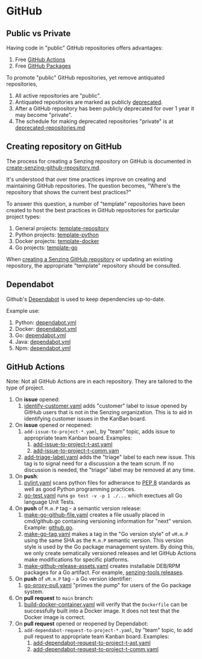 # GitHub

## Public vs Private

Having code in "public" GitHub repositories offers advantages:

1. Free [GitHub Actions](https://docs.github.com/en/billing/managing-billing-for-github-actions/about-billing-for-github-actions)
1. Free [GitHub Packages](https://docs.github.com/en/packages/learn-github-packages/introduction-to-github-packages#about-billing-for-github-packages)

To promote "public" GitHub repositories, yet remove antiquated repositories,

1. All active repositories are "public".
1. Antiquated repositories are marked as publicly
   [deprecated](../../HOWTO/deprecate-a-github-repository.md).
1. After a GitHub repository has been publicly deprecated for over 1 year
   it may become "private".
1. The schedule for making deprecated repositories "private" is at
   [deprecated-repositories.md](../../lists/deprecated-repositories.md)

## Creating repository on GitHub

The process for creating a Senzing repository on GitHub is documented in
[create-senzing-github-repository.md](https://github.com/senzing-garage/knowledge-base/blob/main/HOWTO/create-senzing-github-repository.md).

It's understood that over time practices improve on creating and maintaining GitHub repositories.
The question becomes, "Where's the repository that shows the current best practices?"

To answer this question, a number of "template" repositories have been created to host the best practices
in GitHub repositories for particular project types:

1. General projects: [template-repository](https://github.com/senzing-garage/template-repository)
1. Python projects: [template-python](https://github.com/senzing-garage/template-python)
1. Docker projects: [template-docker](https://github.com/senzing-garage/template-docker)
1. Go projects: [template-go](https://github.com/senzing-garage/template-go)

When
[creating a Senzing GitHub repository](https://github.com/senzing-garage/knowledge-base/blob/main/HOWTO/create-senzing-github-repository.md)
or updating an existing repository,
the appropriate "template" repository should be consulted.

## Dependabot

Github's
[Dependabot](https://docs.github.com/en/code-security/dependabot)
is used to keep dependencies up-to-date.

Example use:

1. Python: [dependabot.yml](https://github.com/senzing-garage/template-python/blob/main/.github/dependabot.yml)
1. Docker: [dependabot.yml](https://github.com/senzing-garage/template-docker/blob/main/.github/dependabot.yml)
1. Go: [dependabot.yml](https://github.com/senzing-garage/template-go/blob/main/.github/dependabot.yml)
1. Java: [dependabot.yml](https://github.com/senzing-garage/senzing-api-server/blob/main/.github/dependabot.yml)
1. Npm: [dependabot.yml](https://github.com/senzing-garage/entity-search-web-app/blob/main/.github/dependabot.yml)

## GitHub Actions

Note: Not all GitHub Actions are in each repository.
They are tailored to the type of project.

1. On **issue** opened:
   1. [identify-customer.yaml](https://github.com/senzing-garage/template-repository/blob/main/.github/workflows/identify-customer.yaml)
      adds "customer" label to issue opened by GitHub users that is not in the Senzing organization.
      This is to aid in identifying customer issues in the KanBan board.
1. On **issue** opened or reopened:
   1. `add-issue-to-project-*.yaml`, by "team" topic, adds issue to appropriate team Kanban board.
      Examples:
      1. [add-issue-to-project-t-ast.yaml](https://github.com/senzing-garage/template-repository/blob/main/.github/workflows/add-issue-to-project-t-ast.yaml)
      1. [add-issue-to-project-t-comm.yam](https://github.com/senzing-garage/template-repository/blob/main/.github/workflows/add-issue-to-project-t-comm.yaml)
   1. [add-triage-label.yaml](https://github.com/senzing-garage/template-repository/blob/main/.github/workflows/add-triage-label.yaml)
      adds the "triage" label to each new issue.
      This tag is to signal need for a discussion a the team scrum.
      If no discussion is needed, the "triage" label may be removed at any time.
1. On **push**:
   1. [pylint.yaml](https://github.com/senzing-garage/template-python/blob/main/.github/workflows/pylint.yaml) scans python files for adherance to
      [PEP 8](https://peps.python.org/pep-0008/) standards as well as good Python programming practices.
   1. [go-test.yaml](https://github.com/senzing-garage/template-go/blob/main/.github/workflows/go-test.yaml)
      runs `go test -v -p 1 ./...` which exectues all Go language Unit Tests.
1. On **push** of `M.m.P` tag - a semantic version release:
   1. [make-go-github-file.yaml](https://github.com/senzing-garage/template-go/blob/main/.github/workflows/make-go-github-file.yaml)
      creates a file usually placed in cmd/github.go containing versioning information for "next" version.
      Example: [github.go](https://github.com/senzing-garage/init-database/blob/main/cmd/github.go).
   1. [make-go-tag.yaml](https://github.com/senzing-garage/template-go/blob/main/.github/workflows/make-go-tag.yaml)
      makes a tag in the "Go version style" of `vM.m.P` using the same SHA as the `M.m.P` semantic version.
      This version style is used by the Go package management system.
      By doing this, we only create sematically versioned releases and let GitHub Actions make modifications
      for specific platforms.
   1. [make-github-release-assets.yaml](https://github.com/senzing-garage/senzing-tools/blob/main/.github/workflows/make-github-release-assets.yaml)
      creates installable DEB/RPM packages for a Go artifact.
      For example,
      [senzing-tools releases](https://github.com/senzing-garage/senzing-tools/releases).
1. On **push** of `vM.m.P` tag - a Go version identifier:
   1. [go-proxy-pull.yaml](https://github.com/senzing-garage/template-go/blob/main/.github/workflows/go-proxy-pull.yaml)
      "primes the pump" for users of the Go package system.
1. On **pull request** to `main` branch:
   1. [build-docker-container.yaml](https://github.com/senzing-garage/template-docker/blob/main/.github/workflows/build-docker-container.yaml)
      will verify that the `Dockerfile` can be successfully built into a Docker image.
      It does not test that the Docker image is correct.
1. On **pull request** opened or reopened by Dependabot:
   1. `add-dependabot-request-to-project-*.yaml`, by "team" topic, to add pull request to appropriate team Kanban board.
      Examples:
      1. [add-dependabot-request-to-project-t-ast.yaml](https://github.com/senzing-garage/template-repository/blob/main/.github/workflows/add-dependabot-request-to-project-t-ast.yaml)
      1. [add-dependabot-request-to-project-t-comm.yaml](https://github.com/senzing-garage/template-repository/blob/main/.github/workflows/add-dependabot-request-to-project-t-comm.yaml)
